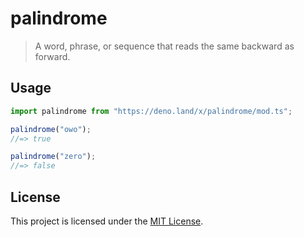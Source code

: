 # palindrome

> A word, phrase, or sequence that reads the same backward as forward.

## Usage

```typescript
import palindrome from "https://deno.land/x/palindrome/mod.ts";

palindrome("owo");
//=> true

palindrome("zero");
//=> false
```

## License

This project is licensed under the [MIT License](./license).
